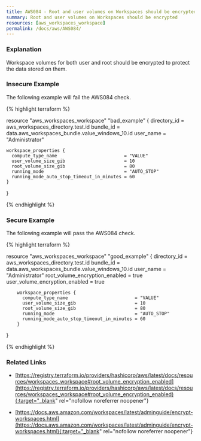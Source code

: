 ```yaml
---
title: AWS084 - Root and user volumes on Workspaces should be encrypted
summary: Root and user volumes on Workspaces should be encrypted 
resources: [aws_workspaces_workspace] 
permalink: /docs/aws/AWS084/
---
```

### Explanation


Workspace volumes for both user and root should be encrypted to protect the data stored on them.



### Insecure Example

The following example will fail the AWS084 check.

{% highlight terraform %}

resource "aws_workspaces_workspace" "bad_example" {
	directory_id = aws_workspaces_directory.test.id
	bundle_id    = data.aws_workspaces_bundle.value_windows_10.id
	user_name    = "Administrator"
  
	workspace_properties {
	  compute_type_name                         = "VALUE"
	  user_volume_size_gib                      = 10
	  root_volume_size_gib                      = 80
	  running_mode                              = "AUTO_STOP"
	  running_mode_auto_stop_timeout_in_minutes = 60
	}
  }

{% endhighlight %}



### Secure Example

The following example will pass the AWS084 check.

{% highlight terraform %}
	
resource "aws_workspaces_workspace" "good_example" {
		directory_id 				   = aws_workspaces_directory.test.id
		bundle_id    				   = data.aws_workspaces_bundle.value_windows_10.id
		user_name    				   = "Administrator"
		root_volume_encryption_enabled = true
		user_volume_encryption_enabled = true
	  
		workspace_properties {
		  compute_type_name                         = "VALUE"
		  user_volume_size_gib                      = 10
		  root_volume_size_gib                      = 80
		  running_mode                              = "AUTO_STOP"
		  running_mode_auto_stop_timeout_in_minutes = 60
		}
}

{% endhighlight %}



### Related Links


- [https://registry.terraform.io/providers/hashicorp/aws/latest/docs/resources/workspaces_workspace#root_volume_encryption_enabled](https://registry.terraform.io/providers/hashicorp/aws/latest/docs/resources/workspaces_workspace#root_volume_encryption_enabled){:target="_blank" rel="nofollow noreferrer noopener"}

- [https://docs.aws.amazon.com/workspaces/latest/adminguide/encrypt-workspaces.html](https://docs.aws.amazon.com/workspaces/latest/adminguide/encrypt-workspaces.html){:target="_blank" rel="nofollow noreferrer noopener"}


